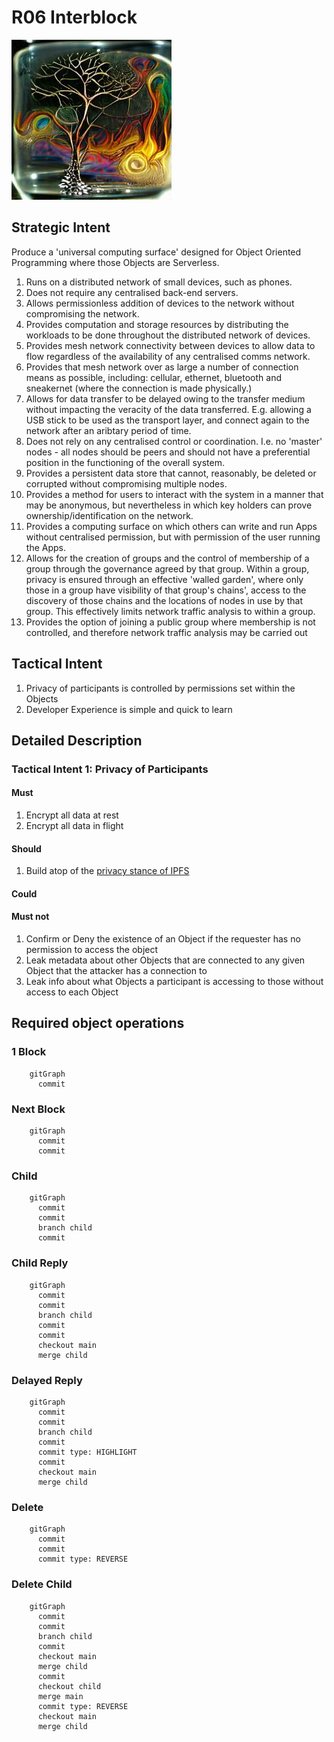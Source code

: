 # R06 Interblock

![tree of life next to the tree knowledge burning in an oil slick Hotpot Art 3](/nfts/interblock.png)

## Strategic Intent

Produce a 'universal computing surface' designed for Object Oriented Programming where those Objects are Serverless.

1. Runs on a distributed network of small devices, such as phones.
1. Does not require any centralised back-end servers.
1. Allows permissionless addition of devices to the network without compromising the network.
1. Provides computation and storage resources by distributing the workloads to be done throughout the distributed network of devices.
1. Provides mesh network connectivity between devices to allow data to flow regardless of the availability of any centralised comms network.
1. Provides that mesh network over as large a number of connection means as possible, including: cellular, ethernet, bluetooth and sneakernet (where the connection is made physically.)
1. Allows for data transfer to be delayed owing to the transfer medium without impacting the veracity of the data transferred. E.g. allowing a USB stick to be used as the transport layer, and connect again to the network after an aribtary period of time.
1. Does not rely on any centralised control or coordination. I.e. no 'master' nodes - all nodes should be peers and should not have a preferential position in the functioning of the overall system.
1. Provides a persistent data store that cannot, reasonably, be deleted or corrupted without compromising multiple nodes.
1. Provides a method for users to interact with the system in a manner that may be anonymous, but nevertheless in which key holders can prove ownership/identification on the network.
1. Provides a computing surface on which others can write and run Apps without centralised permission, but with permission of the user running the Apps.
1. Allows for the creation of groups and the control of membership of a group through the governance agreed by that group. Within a group, privacy is ensured through an effective 'walled garden', where only those in a group have visibility of that group's chains', access to the discovery of those chains and the locations of nodes in use by that group. This effectively limits network traffic analysis to within a group.
1. Provides the option of joining a public group where membership is not controlled, and therefore network traffic analysis may be carried out

## Tactical Intent

1. Privacy of participants is controlled by permissions set within the Objects
1. Developer Experience is simple and quick to learn

## Detailed Description

### Tactical Intent 1: Privacy of Participants

#### Must

1. Encrypt all data at rest
1. Encrypt all data in flight

#### Should

1. Build atop of the [privacy stance of IPFS](https://docs.ipfs.io/concepts/privacy-and-encryption/#what-s-public-on-ipfs)

#### Could

#### Must not

1. Confirm or Deny the existence of an Object if the requester has no permission to access the object
1. Leak metadata about other Objects that are connected to any given Object that the attacker has a connection to
1. Leak info about what Objects a participant is accessing to those without access to each Object

## Required object operations

### 1 Block

```mermaid
    gitGraph
      commit
```

### Next Block

```mermaid
    gitGraph
      commit
      commit
```

### Child

```mermaid
    gitGraph
      commit
      commit
      branch child
      commit
```

### Child Reply

```mermaid
    gitGraph
      commit
      commit
      branch child
      commit
      commit
      checkout main
      merge child
```

### Delayed Reply

```mermaid
    gitGraph
      commit
      commit
      branch child
      commit
      commit type: HIGHLIGHT
      commit
      checkout main
      merge child
```

### Delete

```mermaid
    gitGraph
      commit
      commit
      commit type: REVERSE
```

### Delete Child

```mermaid
    gitGraph
      commit
      commit
      branch child
      commit
      checkout main
      merge child
      commit
      checkout child
      merge main
      commit type: REVERSE
      checkout main
      merge child
```
